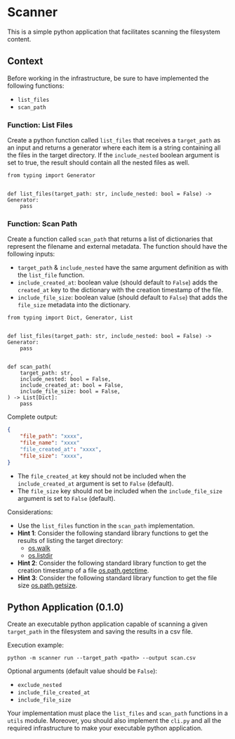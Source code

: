 # Scanner

This is a simple python application that facilitates scanning the filesystem content.

## Context

Before working in the infrastructure, be sure to have implemented the following functions:
* `list_files`
* `scan_path`

### Function: List Files

Create a python function called `list_files` that receives a `target_path` as an input and returns a generator where each item is a string containing all the files in the target directory. If the `include_nested` boolean argument is set to true, the result should contain all the nested files as well.

```python=
from typing import Generator


def list_files(target_path: str, include_nested: bool = False) -> Generator:
    pass

```

### Function: Scan Path


Create a function called `scan_path` that returns a list of dictionaries that represent the filename and external metadata. The function should have the following inputs:
* `target_path` & `include_nested` have the same argument definition as with the `list_file` function. 
* `include_created_at`: boolean value (should default to `False`) adds the `created_at` key to the dictionary with the creation timestamp of the file.
* `include_file_size`: boolean value (should default to `False`) that adds the `file_size` metadata into the dictionary.


```python=
from typing import Dict, Generator, List


def list_files(target_path: str, include_nested: bool = False) -> Generator:
    pass


def scan_path(
    target_path: str,
    include_nested: bool = False,
    include_created_at: bool = False,
    include_file_size: bool = False,
) -> List[Dict]:
    pass
```

Complete output:

```json 
{
    "file_path": "xxxx",
    "file_name": "xxxx"
    "file_created_at": "xxxx",
    "file_size": "xxxx",
}
```
* The `file_created_at` key should not be included when the `include_created_at` argument is set to `False` (default).
* The `file_size` key should not be included when the `include_file_size` argument is set to `False` (default).

Considerations:
* Use the `list_files` function in the `scan_path` implementation.
* **Hint 1**: Consider the following standard library functions to get the results of listing the target directory:
    * [os.walk](https://docs.python.org/3/library/os.html#os.walk)
    * [os.listdir](https://docs.python.org/3/library/os.html#os.listdir)
* **Hint 2**: Consider the following standard library function to get the creation timestamp of a file [os.path.getctime](https://docs.python.org/3/library/os.path.html#os.path.getctime).
* **Hint 3**: Consider the following standard library function to get the file size [os.path.getsize](https://docs.python.org/3/library/os.path.html#os.path.getsize).

## Python Application (0.1.0)

Create an executable python application capable of scanning a given `target_path` in the filesystem
and saving the results in a csv file.

Execution example:

```commandline
python -m scanner run --target_path <path> --output scan.csv
```

Optional arguments (default value should be `False`):
* `exclude_nested`
* `include_file_created_at`
* `include_file_size`

Your implementation must place the `list_files` and `scan_path` functions in a `utils` module. Moreover,
you should also implement the `cli.py` and all the required infrastructure to
make your executable python application.
